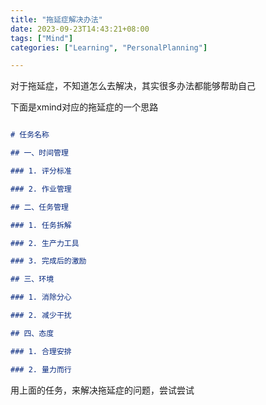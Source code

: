 ```yaml
---
title: "拖延症解决办法"
date: 2023-09-23T14:43:21+08:00
tags: ["Mind"]
categories: ["Learning", "PersonalPlanning"]

---
```


对于拖延症，不知道怎么去解决，其实很多办法都能够帮助自己

下面是xmind对应的拖延症的一个思路

```markdown

# 任务名称

## 一、时间管理

### 1. 评分标准

### 2. 作业管理

## 二、任务管理

### 1. 任务拆解

### 2. 生产力工具

### 3. 完成后的激励

## 三、环境

### 1. 消除分心

### 2. 减少干扰

## 四、态度

### 1. 合理安排

### 2. 量力而行
```

用上面的任务，来解决拖延症的问题，尝试尝试
